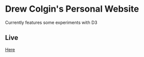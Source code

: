# Drew Colgin's Personal Website

Currently features some experiments with D3

## Live
[Here](https://drewcolgin.com)
